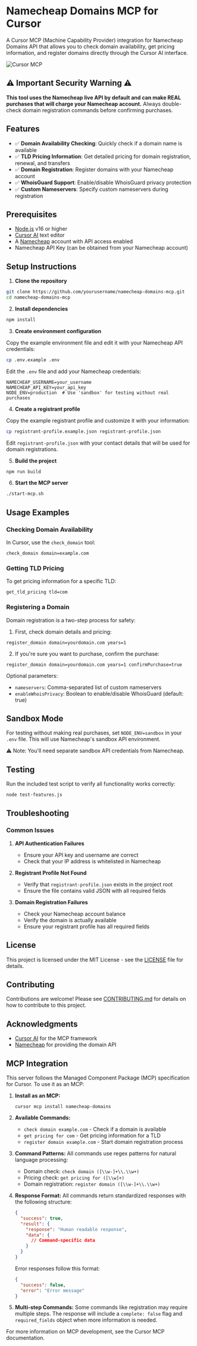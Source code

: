 # Namecheap Domains MCP for Cursor

A Cursor MCP (Machine Capability Provider) integration for Namecheap Domains API that allows you to check domain availability, get pricing information, and register domains directly through the Cursor AI interface.

![Cursor MCP](https://cursor.sh/assets/images/logo.svg)

## ⚠️ Important Security Warning ⚠️

**This tool uses the Namecheap live API by default and can make REAL purchases that will charge your Namecheap account.** Always double-check domain registration commands before confirming purchases.

## Features

- ✅ **Domain Availability Checking**: Quickly check if a domain name is available
- ✅ **TLD Pricing Information**: Get detailed pricing for domain registration, renewal, and transfers
- ✅ **Domain Registration**: Register domains with your Namecheap account
- ✅ **WhoisGuard Support**: Enable/disable WhoisGuard privacy protection
- ✅ **Custom Nameservers**: Specify custom nameservers during registration

## Prerequisites

- [Node.js](https://nodejs.org/) v16 or higher
- [Cursor AI](https://cursor.sh/) text editor
- A [Namecheap](https://www.namecheap.com/) account with API access enabled
- Namecheap API Key (can be obtained from your Namecheap account)

## Setup Instructions

1. **Clone the repository**

```bash
git clone https://github.com/yourusername/namecheap-domains-mcp.git
cd namecheap-domains-mcp
```

2. **Install dependencies**

```bash
npm install
```

3. **Create environment configuration**

Copy the example environment file and edit it with your Namecheap API credentials:

```bash
cp .env.example .env
```

Edit the `.env` file and add your Namecheap credentials:

```
NAMECHEAP_USERNAME=your_username
NAMECHEAP_API_KEY=your_api_key
NODE_ENV=production  # Use 'sandbox' for testing without real purchases
```

4. **Create a registrant profile**

Copy the example registrant profile and customize it with your information:

```bash
cp registrant-profile.example.json registrant-profile.json
```

Edit `registrant-profile.json` with your contact details that will be used for domain registrations.

5. **Build the project**

```bash
npm run build
```

6. **Start the MCP server**

```bash
./start-mcp.sh
```

## Usage Examples

### Checking Domain Availability

In Cursor, use the `check_domain` tool:

```
check_domain domain=example.com
```

### Getting TLD Pricing

To get pricing information for a specific TLD:

```
get_tld_pricing tld=com
```

### Registering a Domain

Domain registration is a two-step process for safety:

1. First, check domain details and pricing:

```
register_domain domain=yourdomain.com years=1
```

2. If you're sure you want to purchase, confirm the purchase:

```
register_domain domain=yourdomain.com years=1 confirmPurchase=true
```

Optional parameters:
- `nameservers`: Comma-separated list of custom nameservers
- `enableWhoisPrivacy`: Boolean to enable/disable WhoisGuard (default: true)

## Sandbox Mode

For testing without making real purchases, set `NODE_ENV=sandbox` in your `.env` file. This will use Namecheap's sandbox API environment.

⚠️ Note: You'll need separate sandbox API credentials from Namecheap.

## Testing

Run the included test script to verify all functionality works correctly:

```bash
node test-features.js
```

## Troubleshooting

### Common Issues

1. **API Authentication Failures**
   - Ensure your API key and username are correct
   - Check that your IP address is whitelisted in Namecheap

2. **Registrant Profile Not Found**
   - Verify that `registrant-profile.json` exists in the project root
   - Ensure the file contains valid JSON with all required fields

3. **Domain Registration Failures**
   - Check your Namecheap account balance
   - Verify the domain is actually available
   - Ensure your registrant profile has all required fields

## License

This project is licensed under the MIT License - see the [LICENSE](LICENSE) file for details.

## Contributing

Contributions are welcome! Please see [CONTRIBUTING.md](CONTRIBUTING.md) for details on how to contribute to this project.

## Acknowledgments

- [Cursor AI](https://cursor.sh/) for the MCP framework
- [Namecheap](https://www.namecheap.com/) for providing the domain API

## MCP Integration

This server follows the Managed Component Package (MCP) specification for Cursor. To use it as an MCP:

1. **Install as an MCP:**
   ```
   cursor mcp install namecheap-domains
   ```

2. **Available Commands:**
   - `check domain example.com` - Check if a domain is available
   - `get pricing for com` - Get pricing information for a TLD
   - `register domain example.com` - Start domain registration process

3. **Command Patterns:**
   All commands use regex patterns for natural language processing:
   - Domain check: `check domain ([\\w-]+\\.\\w+)`
   - Pricing check: `get pricing for ([\\w]+)`
   - Domain registration: `register domain ([\\w-]+\\.\\w+)`

4. **Response Format:**
   All commands return standardized responses with the following structure:
   ```json
   {
     "success": true,
     "result": {
       "response": "Human readable response",
       "data": {
         // Command-specific data
       }
     }
   }
   ```

   Error responses follow this format:
   ```json
   {
     "success": false,
     "error": "Error message"
   }
   ```

5. **Multi-step Commands:**
   Some commands like registration may require multiple steps. The response will include a `complete: false` flag and `required_fields` object when more information is needed.

For more information on MCP development, see the Cursor MCP documentation. 